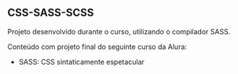 ## CSS-SASS-SCSS

Projeto desenvolvido durante o curso, utilizando o compilador SASS.

Conteúdo com projeto final do seguinte curso da Alura:

- SASS: CSS sintaticamente espetacular